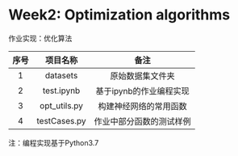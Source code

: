 # Week2: Optimization algorithms

作业实现：优化算法

| 序号 |   项目名称   |           备注           |
| :--: | :----------: | :----------------------: |
|  1   |   datasets   |     原始数据集文件夹     |
|  2   |  test.ipynb  | 基于ipynb的作业编程实现  |
|  3   | opt_utils.py |  构建神经网络的常用函数  |
|  4   | testCases.py | 作业中部分函数的测试样例 |

注：编程实现基于Python3.7


